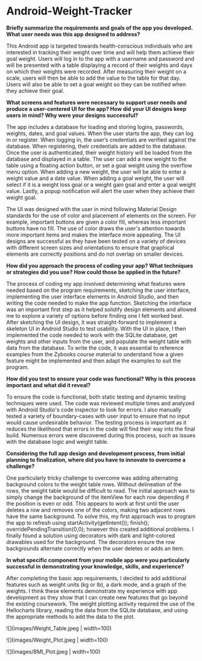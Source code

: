 # Android-Weight-Tracker

**Briefly summarize the requirements and goals of the app you developed. What user needs was this app designed to address?**

This Android app is targeted towards health-conscious individuals who are interested in tracking their weight over time and will help them achieve their goal weight. Users will log in to the app with a username and password and will be presented with a table displaying a record of their weights and days on which their weights were recorded. After measuring their weight on a scale, users will then be able to add the value to the table for that day. Users will also be able to set a goal weight so they can be notified when they achieve their goal.

**What screens and features were necessary to support user needs and produce a user-centered UI for the app? How did your UI designs keep users in mind? Why were your designs successful?**

The app includes a database for loading and storing logins, passwords, weights, dates, and goal values. When the user starts the app, they can log in or register. When logging in, the user’s credentials are verified against the database. When registering, their credentials are added to the database. Once the user is authenticated, their weight history will be loaded from the database and displayed in a table. The user can add a new weight to the table using a floating action button, or set a goal weight using the overflow menu option. When adding a new weight, the user will be able to enter a weight value and a date value. When adding a goal weight, the user will select if it is a weight loss goal or a weight gain goal and enter a goal weight value. Lastly, a popup notification will alert the user when they achieve their weight goal. 

The UI was designed with the user in mind following Material Design standards for the use of color and placement of elements on the screen. For example, important buttons are given a color fill, whereas less important buttons have no fill. The use of color draws the user's attention towards more important items and makes the interface more appealing. The UI designs are successful as they have been tested on a variety of devices with different screen sizes and orientations to ensure that graphical elements are correctly positions and do not overlap on smaller devices.

**How did you approach the process of coding your app? What techniques or strategies did you use? How could those be applied in the future?**

The process of coding my app involved determining what features were needed based on the program requirements, sketching the user interface, implementing the user interface elements in Android Studio, and then writing the code needed to make the app function. Sketching the interface was an important first step as it helped solidify design elements  and allowed me to explore a variety of options before finding one I felt worked best. After sketching the UI design, it was straight-forward to implement a skeleton UI in Android Studio to test usability. With the UI in place, I then implemented the code needed to work with the SQLite database, get weights and other inputs from the user, and populate the weight table with data from the database. To write the code, it was essential to reference examples from the Zybooks course material to understand how a given feature might be implemented and then adapt the examples to suit the program. 
     
**How did you test to ensure your code was functional? Why is this process important and what did it reveal?**

To ensure the code is functional, both static testing and dynamic testing techniques were used. The code was reviewed multiple times and analyzed with Android Studio's code inspector to look for errors. I also manually tested a variety of boundary-cases with user input to ensure that no input would cause undesirable behavior. The testing process is important as it reduces the likelihood that errors in the code will find their way into the final build. Numerous errors were discovered during this process, such as issues with the database logic and weight table.

**Considering the full app design and development process, from initial planning to finalization, where did you have to innovate to overcome a challenge?**

One particularly tricky challenge to overcome was adding alternating background colors to the weight table rows. Without delineation of the rows, the weight table would be difficult to read. The initial approach was to simply change the background of the itemView for each row depending if the position is even or odd. This appears to work at first until the user deletes a row and removes one of the colors, making two adjacent rows have the same background. To solve this, my first approach was to program the app to refresh using startActivity(getIntent()); finish(); overridePendingTransition(0,0); however this created additional problems. I finally found a solution using decorators with dark and light-colored drawables used for the background. The decorators ensure the row backgrounds alternate correctly when the user deletes or adds an item.

**In what specific component from your mobile app were you particularly successful in demonstrating your knowledge, skills, and experience?**

After completing the basic app requirements, I decided to add additional features such as weight units (kg or lb), a dark mode, and a graph of the weights. I think these elements demonstrate my experience with app development as they show that I can create new features that go beyond the existing coursework. The weight plotting activity required the use of the Hellocharts library, reading the data from the SQLite database, and using the appropriate methods to add the data to the plot.


![](images/Weight_Table.jpeg | width=100)

![](images/Weight_Plot.jpeg | width=100)

![](images/BMI_Plot.jpeg | width=100)

